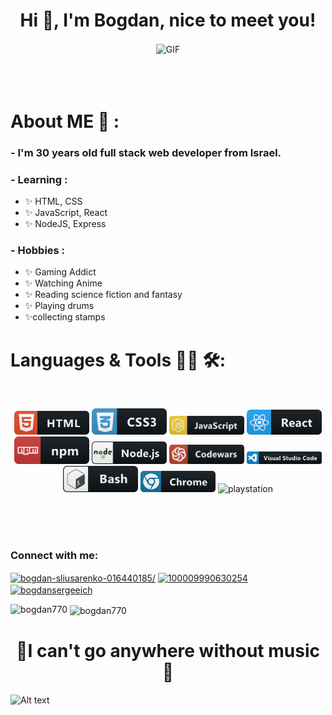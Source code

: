 <div align="center">
<h1 >Hi 👋, I'm Bogdan, nice to meet you!</h1>
<img hight="300" width="700" alt="GIF" align="center" src="https://media2.giphy.com/media/VXJWhaO7afRe/giphy.gif">
</div>

</br>
</br>
</br>


# About ME 💬 :

### - I'm 30 years old full stack web developer from Israel.

### - Learning :
- ✨ HTML, CSS
- ✨ JavaScript, React
- ✨ NodeJS, Express

### - Hobbies : 
- ✨ Gaming Addict
- ✨ Watching Anime
- ✨ Reading science fiction and fantasy
- ✨ Playing drums
- ✨collecting stamps

# Languages & Tools 👨‍💻 🛠:
</br>

<p align="center">

<!-- For more icons please follow  https://github.com/devicons/devicon/tree/master/icons -->
<img src="https://github.com/MikeCodesDotNET/ColoredBadges/blob/master/svg/dev/languages/html.svg" alt="html5" width="120" hight="50">
<img src="https://github.com/MikeCodesDotNET/ColoredBadges/blob/master/svg/dev/languages/css3.svg" alt="css3"  width="120" hight="50">
<img src="https://github.com/MikeCodesDotNET/ColoredBadges/blob/master/svg/dev/languages/js.svg" alt="js"  width="120" hight="50">
<img src="https://github.com/MikeCodesDotNET/ColoredBadges/blob/master/svg/dev/frameworks/react.svg" alt="react"  width="120" hight="50">
<img src="https://github.com/MikeCodesDotNET/ColoredBadges/blob/master/svg/dev/services/npm.svg" alt="npm"  width="120" hight="50">
<img src="https://github.com/MikeCodesDotNET/ColoredBadges/blob/master/svg/dev/frameworks/nodejs.svg" alt="node"  width="120" hight="50">
<img src="https://github.com/MikeCodesDotNET/ColoredBadges/blob/master/svg/dev/services/codewars.svg" alt="cv"  width="120" hight="50">
<img src="https://github.com/MikeCodesDotNET/ColoredBadges/blob/master/svg/dev/tools/visualstudio_code.svg" alt="vsc"  width="120" hight="50">
<img src="https://github.com/MikeCodesDotNET/ColoredBadges/blob/master/svg/dev/tools/bash.svg" alt="bash"  width="120" hight="50">
<img src="https://github.com/MikeCodesDotNET/ColoredBadges/blob/master/svg/dev/misc/chrome.svg" alt="chrome"  width="120" hight="50">
<img src="https://github.com/Xx-Ashutosh-xX/Xx-Ashutosh-xX/blob/master/assets/icons/playstation@3x.png" alt="playstation" width="120" hight="50">
</p>
</br>
</br>
</br>



<h3 align="left">Connect with me:</h3>
<p align="left">
<a href="https://linkedin.com/in/bogdan-sliusarenko-016440185/" target="blank"><img align="center" src="https://raw.githubusercontent.com/rahuldkjain/github-profile-readme-generator/master/src/images/icons/Social/linked-in-alt.svg" alt="bogdan-sliusarenko-016440185/" height="30" width="40" /></a>
<a href="https://fb.com/100009990630254" target="blank"><img align="center" src="https://raw.githubusercontent.com/rahuldkjain/github-profile-readme-generator/master/src/images/icons/Social/facebook.svg" alt="100009990630254" height="30" width="40" /></a>
<a href="https://instagram.com/bogdansergeeich" target="blank"><img align="center" src="https://raw.githubusercontent.com/rahuldkjain/github-profile-readme-generator/master/src/images/icons/Social/instagram.svg" alt="bogdansergeeich" height="30" width="40" /></a>
</p>

<p><img align="left" src="https://github-readme-stats.vercel.app/api/top-langs?username=bogdan770&show_icons=true&locale=en&layout=compact" alt="bogdan770" /></p>

<p>&nbsp;<img align="center" src="https://github-readme-stats.vercel.app/api?username=bogdan770&show_icons=true&locale=en" alt="bogdan770" /></p>

<h1 align="center">🥁I can't go anywhere without music🎸</h1>

![Alt text](https://spotify-recently-played-readme.vercel.app/api?user=tvyr8rcx00ssgu2vokp76vb6m)
